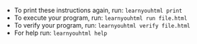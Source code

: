 - To print these instructions again, run: `learnyouhtml print`
- To execute your program, run: `learnyouhtml run file.html`
- To verify your program, run: `learnyouhtml verify file.html`
- For help run: `learnyouhtml help`
